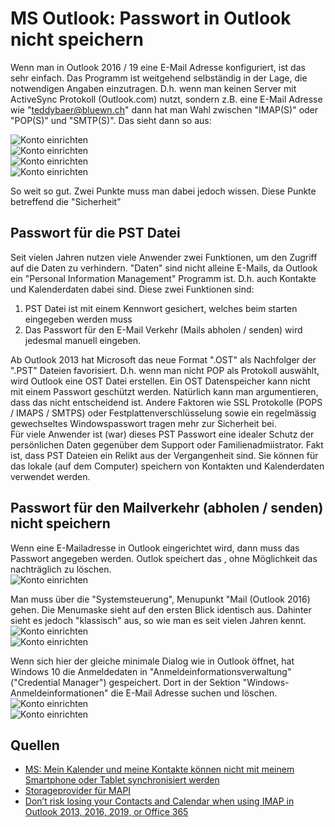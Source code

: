 # MS Outlook: Passwort in Outlook nicht speichern

Wenn man in Outlook 2016 / 19 eine E-Mail Adresse konfiguriert, ist das sehr einfach. Das Programm ist weitgehend selbständig in der Lage, die notwendigen Angaben einzutragen. D.h. wenn man keinen Server mit ActiveSync Protokoll (Outlook.com) nutzt, sondern z.B. eine E-Mail Adresse wie "teddybaer@bluewn.ch" dann hat man Wahl zwischen "IMAP(S)" oder "POP(S)" und "SMTP(S)". Das sieht dann so aus:  

![Konto einrichten](../images/msoutlook/neuesKonto11.png)  
![Konto einrichten](../images/msoutlook/neuesKonto6.png)  
![Konto einrichten](../images/msoutlook/neuesKonto12.png)  
![Konto einrichten](../images/msoutlook/neuesKonto13.png)  

So weit so gut. Zwei Punkte muss man dabei jedoch wissen. Diese Punkte betreffend die "Sicherheit"

## Passwort für die PST Datei

Seit vielen Jahren nutzen viele Anwender zwei Funktionen, um den Zugriff auf die Daten zu verhindern. "Daten" sind nicht alleine E-Mails, da Outlook ein "Personal Information Management" Programm ist. D.h. auch Kontakte und Kalenderdaten dabei sind. Diese zwei Funktionen sind:  

1. PST Datei ist mit einem Kennwort gesichert, welches beim starten eingegeben werden muss
2. Das Passwort für den E-Mail Verkehr (Mails abholen / senden) wird jedesmal manuell eingeben.  

Ab Outlook 2013 hat Microsoft das neue Format ".OST" als Nachfolger der ".PST" Dateien favorisiert. D.h. wenn man nicht POP als Protokoll auswählt, wird Outlook eine OST Datei erstellen. Ein OST Datenspeicher kann nicht mit einem Passwort geschützt werden. Natürlich kann man argumentieren, dass das nicht entscheidend ist. Andere Faktoren wie SSL Protokolle (POPS / IMAPS / SMTPS) oder Festplattenverschlüsselung sowie ein regelmässig gewechseltes Windowspasswort tragen mehr zur Sicherheit bei.  
Für viele Anwender ist (war) dieses PST Passwort eine idealer Schutz der persönlichen Daten gegenüber dem Support oder Familienadmiistrator. Fakt ist, dass PST Dateien ein Relikt aus der Vergangenheit sind. Sie können für das lokale (auf dem Computer) speichern von Kontakten und Kalenderdaten verwendet werden.  

## Passwort für den Mailverkehr (abholen / senden) nicht speichern

Wenn eine E-Mailadresse in Outlook eingerichtet wird, dann muss das Passwort angegeben werden. Outlok speichert das , ohne Möglichkeit das nachträglich zu löschen.  
![Konto einrichten](../images/msoutlook/neuesKonto14.png)  

Man muss über die "Systemsteuerung", Menupunkt "Mail (Outlook 2016) gehen. Die Menumaske sieht auf den ersten Blick identisch aus. Dahinter sieht es jedoch "klassisch" aus, so wie man es seit vielen Jahren kennt.  
![Konto einrichten](../images/msoutlook/neuesKonto15.png)  
![Konto einrichten](../images/msoutlook/neuesKonto16.png)  

Wenn sich hier der gleiche minimale Dialog wie in Outlook öffnet, hat Windows 10 die Anmeldedaten in "Anmeldeinformationsverwaltung" ("Credential Manager") gespeichert. Dort in der Sektion "Windows-Anmeldeinformationen" die E-Mail Adresse suchen und löschen.  
![Konto einrichten](../images/msoutlook/neuesKonto17.png)  
![Konto einrichten](../images/msoutlook/neuesKonto18.png)  

## Quellen

- [MS: Mein Kalender und meine Kontakte können nicht mit meinem Smartphone oder Tablet synchronisiert werden](https://support.office.com/de-de/article/mein-kalender-und-meine-kontakte-können-nicht-mit-meinem-smartphone-oder-tablet-synchronisiert-werden-8479d764-b9f5-4fff-ba88-edd7c265df9f
)
- [Storageprovider für MAPI](https://www.msxfaq.de/exchange/clients/storage.htm)
- [Don’t risk losing your Contacts and Calendar when using IMAP in Outlook 2013, 2016, 2019, or Office 365](https://www.msoutlook.info/question/do-not-risk-losing-your-contacts-and-calendar-when-using-imap)